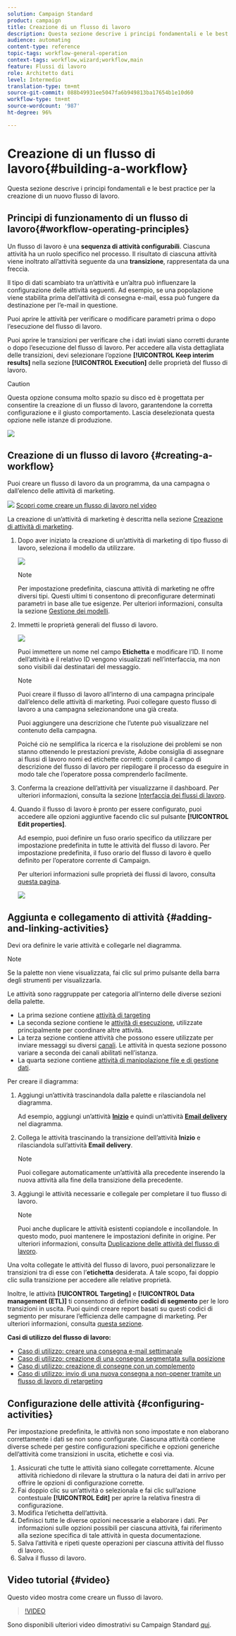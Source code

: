 ```yaml
---
solution: Campaign Standard
product: campaign
title: Creazione di un flusso di lavoro
description: Questa sezione descrive i principi fondamentali e le best practice per la creazione di un nuovo flusso di lavoro.
audience: automating
content-type: reference
topic-tags: workflow-general-operation
context-tags: workflow,wizard;workflow,main
feature: Flussi di lavoro
role: Architetto dati
level: Intermedio
translation-type: tm+mt
source-git-commit: 088b49931ee5047fa6b949813ba17654b1e10d60
workflow-type: tm+mt
source-wordcount: '987'
ht-degree: 96%

---
```



# Creazione di un flusso di lavoro{#building-a-workflow}

Questa sezione descrive i principi fondamentali e le best practice per la creazione di un nuovo flusso di lavoro.

## Principi di funzionamento di un flusso di lavoro{#workflow-operating-principles}

Un flusso di lavoro è una **sequenza di attività configurabili**. Ciascuna attività ha un ruolo specifico nel processo. Il risultato di ciascuna attività viene inoltrato all’attività seguente da una **transizione**, rappresentata da una freccia.

Il tipo di dati scambiato tra un’attività e un’altra può influenzare la configurazione delle attività seguenti. Ad esempio, se una popolazione viene stabilita prima dell’attività di consegna e-mail, essa può fungere da destinazione per l’e-mail in questione.

Puoi aprire le attività per verificare o modificare parametri prima o dopo l’esecuzione del flusso di lavoro.

Puoi aprire le transizioni per verificare che i dati inviati siano corretti durante o dopo l’esecuzione del flusso di lavoro. Per accedere alla vista dettagliata delle transizioni, devi selezionare l’opzione **[!UICONTROL Keep interim results]** nella sezione **[!UICONTROL Execution]** delle proprietà del flusso di lavoro.

>[!CAUTION]
>
>Questa opzione consuma molto spazio su disco ed è progettata per consentire la creazione di un flusso di lavoro, garantendone la corretta configurazione e il giusto comportamento. Lascia deselezionata questa opzione nelle istanze di produzione.

![](assets/workflow_overview.png)

## Creazione di un flusso di lavoro {#creating-a-workflow}

Puoi creare un flusso di lavoro da un programma, da una campagna o dall’elenco delle attività di marketing.

![](assets/do-not-localize/how-to-video.png) [Scopri come creare un flusso di lavoro nel video](#video)

La creazione di un’attività di marketing è descritta nella sezione [Creazione di attività di marketing](../../start/using/marketing-activities.md#creating-a-marketing-activity).

1. Dopo aver iniziato la creazione di un’attività di marketing di tipo flusso di lavoro, seleziona il modello da utilizzare.

   ![](assets/workflow_creation_1.png)

   >[!NOTE]
   >
   >Per impostazione predefinita, ciascuna attività di marketing ne offre diversi tipi. Questi ultimi ti consentono di preconfigurare determinati parametri in base alle tue esigenze. Per ulteriori informazioni, consulta la sezione [Gestione dei modelli](../../start/using/marketing-activity-templates.md).

1. Immetti le proprietà generali del flusso di lavoro.

   ![](assets/workflow_creation_2.png)

   Puoi immettere un nome nel campo **Etichetta** e modificare l’ID. Il nome dell’attività e il relativo ID vengono visualizzati nell’interfaccia, ma non sono visibili dai destinatari del messaggio.

   >[!NOTE]
   >
   >Puoi creare il flusso di lavoro all’interno di una campagna principale dall’elenco delle attività di marketing. Puoi collegare questo flusso di lavoro a una campagna selezionandone una già creata.

   Puoi aggiungere una descrizione che l’utente può visualizzare nel contenuto della campagna.

   Poiché ciò ne semplifica la ricerca e la risoluzione dei problemi se non stanno ottenendo le prestazioni previste, Adobe consiglia di assegnare ai flussi di lavoro nomi ed etichette corretti: compila il campo di descrizione del flusso di lavoro per riepilogare il processo da eseguire in modo tale che l’operatore possa comprenderlo facilmente.

1. Conferma la creazione dell’attività per visualizzarne il dashboard. Per ulteriori informazioni, consulta la sezione [Interfaccia dei flussi di lavoro](../../automating/using/workflow-interface.md).

1. Quando il flusso di lavoro è pronto per essere configurato, puoi accedere alle opzioni aggiuntive facendo clic sul pulsante **[!UICONTROL Edit properties]**. 

   Ad esempio, puoi definire un fuso orario specifico da utilizzare per impostazione predefinita in tutte le attività del flusso di lavoro. Per impostazione predefinita, il fuso orario del flusso di lavoro è quello definito per l’operatore corrente di Campaign.

   Per ulteriori informazioni sulle proprietà dei flussi di lavoro, consulta [questa pagina](../../automating/using/managing-execution-options.md).

   ![](assets/workflow_properties.png)

## Aggiunta e collegamento di attività {#adding-and-linking-activities}

Devi ora definire le varie attività e collegarle nel diagramma.

>[!NOTE]
>
>Se la palette non viene visualizzata, fai clic sul primo pulsante della barra degli strumenti per visualizzarla.

Le attività sono raggruppate per categoria all’interno delle diverse sezioni della palette.

* La prima sezione contiene [attività di targeting](../../automating/using/about-targeting-activities.md)
* La seconda sezione contiene le [attività di esecuzione](../../automating/using/about-execution-activities.md), utilizzate principalmente per coordinare altre attività.
* La terza sezione contiene attività che possono essere utilizzate per inviare messaggi su diversi [canali](../../automating/using/about-channel-activities.md). Le attività in questa sezione possono variare a seconda dei canali abilitati nell’istanza.
* La quarta sezione contiene [attività di manipolazione file e di gestione dati](../../automating/using/about-data-management-activities.md).

Per creare il diagramma:

1. Aggiungi un’attività trascinandola dalla palette e rilasciandola nel diagramma.

   Ad esempio, aggiungi un’attività **[Inizio](../../automating/using/start-and-end.md)** e quindi un’attività **[Email delivery](../../automating/using/email-delivery.md)** nel diagramma.

1. Collega le attività trascinando la transizione dell’attività **Inizio** e rilasciandola sull’attività **Email delivery**.

   >[!NOTE]
   >
   >Puoi collegare automaticamente un’attività alla precedente inserendo la nuova attività alla fine della transizione della precedente.

1. Aggiungi le attività necessarie e collegale per completare il tuo flusso di lavoro.

   >[!NOTE]
   >
   >Puoi anche duplicare le attività esistenti copiandole e incollandole. In questo modo, puoi mantenere le impostazioni definite in origine. Per ulteriori informazioni, consulta [Duplicazione delle attività del flusso di lavoro](../../automating/using/workflow-interface.md#duplicating-workflow-activities).

Una volta collegate le attività del flusso di lavoro, puoi personalizzare le transizioni tra di esse con l’**etichetta** desiderata. A tale scopo, fai doppio clic sulla transizione per accedere alle relative proprietà.

Inoltre, le attività **[!UICONTROL Targeting]** e **[!UICONTROL Data management (ETL)]** ti consentono di definire **codici di segmento** per le loro transizioni in uscita. Puoi quindi creare report basati su questi codici di segmento per misurare l’efficienza delle campagne di marketing. Per ulteriori informazioni, consulta [questa sezione](../../reporting/using/creating-a-report-workflow-segment.md).

**Casi di utilizzo del flusso di lavoro:**

* [Caso di utilizzo: creare una consegna e-mail settimanale](../../automating/using/workflow-weekly-offer.md)
* [Caso di utilizzo: creazione di una consegna segmentata sulla posizione](../../automating/using/workflow-segmentation-location.md)
* [Caso di utilizzo: creazione di consegne con un complemento](../../automating/using/workflow-created-query-with-complement.md)
* [Caso di utilizzo: invio di una nuova consegna a non-opener tramite un flusso di lavoro di retargeting](../../automating/using/workflow-cross-channel-retargeting.md)

## Configurazione delle attività {#configuring-activities}

Per impostazione predefinita, le attività non sono impostate e non elaborano correttamente i dati se non sono configurate. Ciascuna attività contiene diverse schede per gestire configurazioni specifiche e opzioni generiche dell’attività come transizioni in uscita, etichette e così via.

1. Assicurati che tutte le attività siano collegate correttamente. Alcune attività richiedono di rilevare la struttura o la natura dei dati in arrivo per offrire le opzioni di configurazione corrette.
1. Fai doppio clic su un’attività o selezionala e fai clic sull’azione contestuale **[!UICONTROL Edit]** per aprire la relativa finestra di configurazione.
1. Modifica l’etichetta dell’attività.
1. Definisci tutte le diverse opzioni necessarie a elaborare i dati. Per informazioni sulle opzioni possibili per ciascuna attività, fai riferimento alla sezione specifica di tale attività in questa documentazione.
1. Salva l’attività e ripeti queste operazioni per ciascuna attività del flusso di lavoro.
1. Salva il flusso di lavoro.

## Video tutorial {#video}

Questo video mostra come creare un flusso di lavoro.

>[!VIDEO](https://video.tv.adobe.com/v/23937?quality=12)

Sono disponibili ulteriori video dimostrativi su Campaign Standard [qui](https://experienceleague.adobe.com/docs/campaign-standard-learn/tutorials/overview.html?lang=it).
